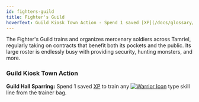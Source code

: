 ```yaml
---
id: fighters-guild
title: Fighter's Guild
hoverText: Guild Kiosk Town Action - Spend 1 saved [XP](/docs/glossary/xp) to train any [Warrior](/docs/skill-lines/warrior) type skill line from the trainer bag.
---
```


The Fighter's Guild trains and organizes mercenary soldiers across Tamriel, regularly taking on contracts that benefit both its pockets and the public. Its large roster is endlessly busy with providing security, hunting monsters, and more.

### Guild Kiosk Town Action

**Guild Hall Sparring:** Spend 1 saved [XP](/docs/glossary/xp) to train any [<img src="/icons/warrior.svg" alt="Warrior Icon" class="icon-svg" />](/docs/skill-lines/warrior) type skill line from the trainer bag.
